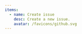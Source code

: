 ```yaml
---
items:
  - name: Create issue
    desc: Create a new issue.
    avatar: /favicons/github.svg
---
```


<script setup>
  import CustomListing from '../../components/CustomListing.vue'
</script>

<CustomListing />
